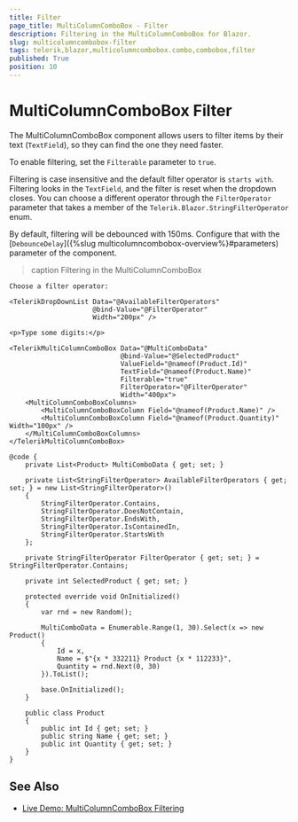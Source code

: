 ```yaml
---
title: Filter
page_title: MultiColumnComboBox - Filter
description: Filtering in the MultiColumnComboBox for Blazor.
slug: multicolumncombobox-filter
tags: telerik,blazor,multicolumncombobox.combo,combobox,filter
published: True
position: 10
---
```


# MultiColumnComboBox Filter

The MultiColumnComboBox component allows users to filter items by their text (`TextField`), so they can find the one they need faster.

To enable filtering, set the `Filterable` parameter to `true`.

Filtering is case insensitive and the default filter operator is `starts with`. Filtering looks in the `TextField`, and the filter is reset when the dropdown closes. You can choose a different operator through the `FilterOperator` parameter that takes a member of the `Telerik.Blazor.StringFilterOperator` enum.

By default, filtering will be debounced with 150ms. Configure that with the [`DebounceDelay`]({%slug multicolumncombobox-overview%}#parameters) parameter of the component.

>caption Filtering in the MultiColumnComboBox

````CSHTML
Choose a filter operator:

<TelerikDropDownList Data="@AvailableFilterOperators"
                     @bind-Value="@FilterOperator"
                     Width="200px" />

<p>Type some digits:</p>

<TelerikMultiColumnComboBox Data="@MultiComboData"
                            @bind-Value="@SelectedProduct"
                            ValueField="@nameof(Product.Id)"
                            TextField="@nameof(Product.Name)"
                            Filterable="true"
                            FilterOperator="@FilterOperator"
                            Width="400px">
    <MultiColumnComboBoxColumns>
        <MultiColumnComboBoxColumn Field="@nameof(Product.Name)" />
        <MultiColumnComboBoxColumn Field="@nameof(Product.Quantity)" Width="100px" />
    </MultiColumnComboBoxColumns>
</TelerikMultiColumnComboBox>

@code {
    private List<Product> MultiComboData { get; set; }

    private List<StringFilterOperator> AvailableFilterOperators { get; set; } = new List<StringFilterOperator>()
    {
        StringFilterOperator.Contains,
        StringFilterOperator.DoesNotContain,
        StringFilterOperator.EndsWith,
        StringFilterOperator.IsContainedIn,
        StringFilterOperator.StartsWith
    };

    private StringFilterOperator FilterOperator { get; set; } = StringFilterOperator.Contains;

    private int SelectedProduct { get; set; }

    protected override void OnInitialized()
    {
        var rnd = new Random();

        MultiComboData = Enumerable.Range(1, 30).Select(x => new Product()
        {
            Id = x,
            Name = $"{x * 332211} Product {x * 112233}",
            Quantity = rnd.Next(0, 30)
        }).ToList();

        base.OnInitialized();
    }

    public class Product
    {
        public int Id { get; set; }
        public string Name { get; set; }
        public int Quantity { get; set; }
    }
}
````


## See Also

* [Live Demo: MultiColumnComboBox Filtering](https://demos.telerik.com/blazor-ui/multicolumncombobox/filtering)
